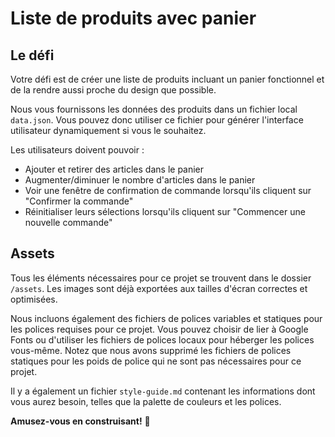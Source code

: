 # Liste de produits avec panier

## Le défi

Votre défi est de créer une liste de produits incluant un panier fonctionnel et de la rendre aussi proche du design que possible.

Nous vous fournissons les données des produits dans un fichier local `data.json`. Vous pouvez donc utiliser ce fichier pour générer l'interface utilisateur dynamiquement si vous le souhaitez.

Les utilisateurs doivent pouvoir :

- Ajouter et retirer des articles dans le panier
- Augmenter/diminuer le nombre d'articles dans le panier
- Voir une fenêtre de confirmation de commande lorsqu'ils cliquent sur "Confirmer la commande"
- Réinitialiser leurs sélections lorsqu'ils cliquent sur "Commencer une nouvelle commande"

## Assets

Tous les éléments nécessaires pour ce projet se trouvent dans le dossier `/assets`. Les images sont déjà exportées aux tailles d'écran correctes et optimisées.

Nous incluons également des fichiers de polices variables et statiques pour les polices requises pour ce projet. Vous pouvez choisir de lier à Google Fonts ou d'utiliser les fichiers de polices locaux pour héberger les polices vous-même. Notez que nous avons supprimé les fichiers de polices statiques pour les poids de police qui ne sont pas nécessaires pour ce projet.

Il y a également un fichier `style-guide.md` contenant les informations dont vous aurez besoin, telles que la palette de couleurs et les polices.

**Amusez-vous en construisant!** 🚀
